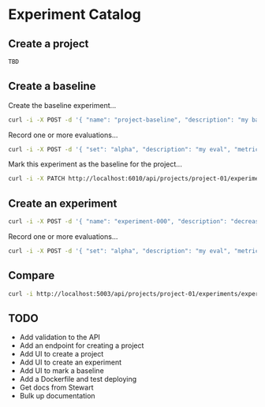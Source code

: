 # Experiment Catalog

## Create a project

```bash
TBD
```

## Create a baseline

Create the baseline experiment...

```bash
curl -i -X POST -d '{ "name": "project-baseline", "description": "my baseline" }' -H "Content-Type: application/json" http://localhost:6010/api/projects/project-01/experiments
```

Record one or more evaluations...

```bash
curl -i -X POST -d '{ "set": "alpha", "description": "my eval", "metrics": { "gpt-coherance": { "value": 2 }, "gpt-relevance": { "value": 3 } } }' -H "Content-Type: application/json" http://localhost:6010/api/projects/project-01/experiments/project-baseline/results
```

Mark this experiment as the baseline for the project...

```bash
curl -i -X PATCH http://localhost:6010/api/projects/project-01/experiments/project-baseline/baseline
```

## Create an experiment

```bash
curl -i -X POST -d '{ "name": "experiment-000", "description": "decrease temp", "hypothesis": "I believe decreasing the temperature will give better results." }' -H "Content-Type: application/json" http://localhost:6010/api/projects/project-01/experiments
```

Record one or more evaluations...

```bash
curl -i -X POST -d '{ "set": "alpha", "description": "my eval", "metrics": { "gpt-coherance": { "value": 3 }, "gpt-relevance": { "value": 3 } } }' -H "Content-Type: application/json" http://localhost:6010/api/projects/project-01/experiments/experiment-000/results
```

## Compare

```bash
curl -i http://localhost:5003/api/projects/project-01/experiments/experiment-000/compare
```

## TODO

- Add validation to the API
- Add an endpoint for creating a project
- Add UI to create a project
- Add UI to create an experiment
- Add UI to mark a baseline
- Add a Dockerfile and test deploying
- Get docs from Stewart
- Bulk up documentation
